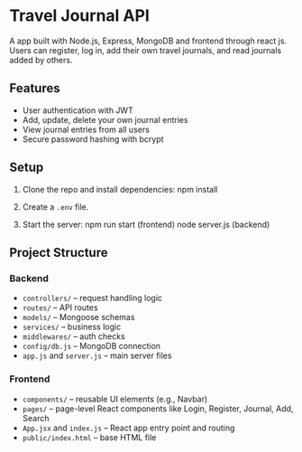 # Travel Journal API

A app built with Node.js, Express, MongoDB and frontend through react js. Users can register, log in, add their own travel journals, and read journals added by others.

## Features

- User authentication with JWT
- Add, update, delete your own journal entries
- View journal entries from all users
- Secure password hashing with bcrypt

## Setup

1. Clone the repo and install dependencies:
npm install

2. Create a `.env` file.

3. Start the server:
npm run start (frontend)
node server.js (backend)

## Project Structure

### Backend
- `controllers/` – request handling logic  
- `routes/` – API routes  
- `models/` – Mongoose schemas  
- `services/` – business logic  
- `middlewares/` – auth checks  
- `config/db.js` – MongoDB connection  
- `app.js` and `server.js` – main server files  

### Frontend
- `components/` – reusable UI elements (e.g., Navbar)  
- `pages/` – page-level React components like Login, Register, Journal, Add, Search  
- `App.jsx` and `index.js` – React app entry point and routing  
- `public/index.html` – base HTML file  
